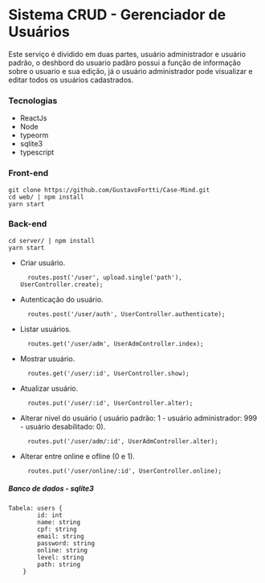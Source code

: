 # Sistema CRUD - Gerenciador de Usuários

Este serviço é dividido em duas partes, usuário administrador e usuário padrão, o deshbord do usuario padãro possui a função de informação sobre o usuario e sua edição, já o usuário administrador pode visualizar e editar todos os usuários cadastrados.

### Tecnologias

- ReactJs
- Node
- typeorm
- sqlite3
- typescript

### Front-end

	git clone https://github.com/GustavoFortti/Case-Mind.git
	cd web/ | npm install
	yarn start

### Back-end

	cd server/ | npm install
	yarn start

- Criar usuário.

		routes.post('/user', upload.single('path'), UserController.create);
- Autenticação do usuário.

		routes.post('/user/auth', UserController.authenticate);
- Listar usuários.

		routes.get('/user/adm', UserAdmController.index);
- Mostrar usuário.

		routes.get('/user/:id', UserController.show);
- Atualizar usuário.
	
		routes.put('/user/:id', UserController.alter);
- Alterar nivel do usuário ( usuário padrão: 1 - usuário administrador: 999 - usuário desabilitado: 0).

		routes.put('/user/adm/:id', UserAdmController.alter);
- Alterar entre online e ofline (0 e 1).
	
		routes.put('/user/online/:id', UserController.online);

##### Banco de dados - sqlite3

	Tabela: users {
			id: int
			name: string
			cpf: string
			email: string
			password: string
			online: string
			level: string
			path: string
		}		




